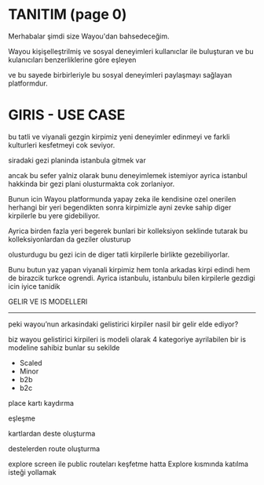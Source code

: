 # TANITIM (page 0)

Merhabalar şimdi size Wayou'dan bahsedeceğim.

Wayou kişişelleştrilmiş ve sosyal deneyimleri kullanıclar ile buluşturan ve bu kulanıcıları benzerliklerine göre eşleyen 

ve bu sayede birbirleriyle bu sosyal deneyimleri paylaşmayı sağlayan platformdur.

# GIRIS - USE CASE

bu tatli ve viyanali gezgin kirpimiz yeni deneyimler edinmeyi ve farkli kulturleri kesfetmeyi cok seviyor.

siradaki gezi planinda istanbula gitmek var

ancak bu sefer yalniz olarak bunu deneyimlemek istemiyor ayrica istanbul hakkinda bir gezi plani olusturmakta cok zorlaniyor.

Bunun icin Wayou platformunda yapay zeka ile kendisine ozel onerilen herhangi bir yeri begendikten sonra kirpimizle ayni zevke sahip diger kirpilerle bu yere gidebiliyor.

Ayrica birden fazla yeri begerek bunlari bir kolleksiyon seklinde tutarak bu kolleksiyonlardan da geziler olusturup 

olusturdugu bu gezi icin de diger tatli kirpilerle birlikte gezebiliyorlar.

Bunu butun yaz yapan viyanali kirpimiz hem tonla arkadas kirpi edindi hem de birazcik turkce ogrendi. Ayrica istanbulu, istanbulu bilen kirpilerle gezdigi icin iyice tanidik

GELIR VE IS MODELLERI

---

peki wayou’nun arkasindaki gelistirici kirpiler nasil bir gelir elde ediyor? 

biz wayou gelistirici kirpileri is modeli olarak 4 kategoriye ayrilabilen bir is modeline sahibiz bunlar su sekilde
- Scaled 
- Minor
- b2b
- b2c

place kartı kaydırma

eşleşme

kartlardan deste oluşturma

destelerden route oluşturma

explore screen ile public routeları keşfetme hatta Explore kısmında katılma isteği yollamak
